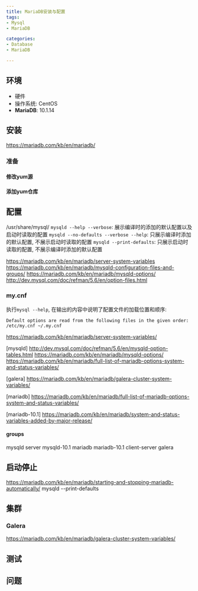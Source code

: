 ```yaml
---
title: MariaDB安装与配置
tags:
- Mysql
- MariaDB

categories:
- Database
- MariaDB

---
```


## 环境
- 硬件
- 操作系统: CentOS
- **MariaDB**: 10.1.14

## 安装
https://mariadb.com/kb/en/mariadb/
### 准备
#### 修改yum源
#### 添加yum仓库

## 配置
/usr/share/mysql/
`mysqld --help --verbose`: 展示编译时的添加的默认配置以及启动时读取的配置
`mysqld --no-defaults --verbose --help`: 只展示编译时添加的默认配置, 不展示启动时读取的配置
`mysqld --print-defaults`: 只展示启动时读取的配置, 不展示编译时添加的默认配置

https://mariadb.com/kb/en/mariadb/server-system-variables
https://mariadb.com/kb/en/mariadb/mysqld-configuration-files-and-groups/
https://mariadb.com/kb/en/mariadb/mysqld-options/
http://dev.mysql.com/doc/refman/5.6/en/option-files.html
### my.cnf
执行`mysql --help`, 在输出的内容中说明了配置文件的加载位置和顺序:

```
Default options are read from the following files in the given order:
/etc/my.cnf ~/.my.cnf
```


https://mariadb.com/kb/en/mariadb/server-system-variables/

[mysqld]
http://dev.mysql.com/doc/refman/5.6/en/mysqld-option-tables.html
https://mariadb.com/kb/en/mariadb/mysqld-options/
https://mariadb.com/kb/en/mariadb/full-list-of-mariadb-options-system-and-status-variables/

[galera]
https://mariadb.com/kb/en/mariadb/galera-cluster-system-variables/

[mariadb]
https://mariadb.com/kb/en/mariadb/full-list-of-mariadb-options-system-and-status-variables/

[mariadb-10.1]
https://mariadb.com/kb/en/mariadb/system-and-status-variables-added-by-major-release/

#### groups
mysqld server mysqld-10.1 mariadb mariadb-10.1 client-server galera

## 启动停止
https://mariadb.com/kb/en/mariadb/starting-and-stopping-mariadb-automatically/
mysqld --print-defaults

## 集群
### Galera
https://mariadb.com/kb/en/mariadb/galera-cluster-system-variables/

## 测试

## 问题
